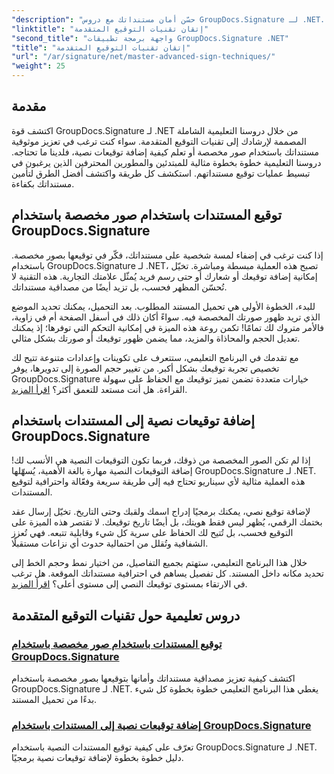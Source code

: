 ```yaml
---
"description": "حسّن أمان مستنداتك مع دروس GroupDocs.Signature لـ .NET. تعلّم تقنيات التوقيع المتقدمة، من الصور المخصصة إلى توقيعات النصوص."
"linktitle": "إتقان تقنيات التوقيع المتقدمة"
"second_title": "واجهة برمجة تطبيقات GroupDocs.Signature .NET"
"title": "إتقان تقنيات التوقيع المتقدمة"
"url": "/ar/signature/net/master-advanced-sign-techniques/"
"weight": 25
---
```


## مقدمة

اكتشف قوة GroupDocs.Signature لـ .NET من خلال دروسنا التعليمية الشاملة المصممة لإرشادك إلى تقنيات التوقيع المتقدمة. سواء كنت ترغب في تعزيز موثوقية مستنداتك باستخدام صور مخصصة أو تعلم كيفية إضافة توقيعات نصية، فلدينا ما تحتاجه. دروسنا التعليمية خطوة بخطوة مثالية للمبتدئين والمطورين المحترفين الذين يرغبون في تبسيط عمليات توقيع مستنداتهم. استكشف كل طريقة واكتشف أفضل الطرق لتأمين مستنداتك بكفاءة. 

## توقيع المستندات باستخدام صور مخصصة باستخدام GroupDocs.Signature
إذا كنت ترغب في إضفاء لمسة شخصية على مستنداتك، فكّر في توقيعها بصور مخصصة. باستخدام GroupDocs.Signature لـ .NET، تصبح هذه العملية مبسطة ومباشرة. تخيّل إمكانية إضافة توقيعك أو شعارك أو حتى رسم فريد يُمثّل علامتك التجارية. هذه التقنية لا تُحسّن المظهر فحسب، بل تزيد أيضًا من مصداقية مستنداتك.

للبدء، الخطوة الأولى هي تحميل المستند المطلوب. بعد التحميل، يمكنك تحديد الموضع الذي تريد ظهور صورتك المخصصة فيه. سواءً أكان ذلك في أسفل الصفحة أم في زاوية، فالأمر متروك لك تمامًا! تكمن روعة هذه الميزة في إمكانية التحكم التي توفرها؛ إذ يمكنك تعديل الحجم والمحاذاة والمزيد، مما يضمن ظهور توقيعك أو صورتك بشكل مثالي.

مع تقدمك في البرنامج التعليمي، ستتعرف على تكوينات وإعدادات متنوعة تتيح لك تخصيص تجربة توقيعك بشكل أكبر. من تغيير حجم الصورة إلى تدويرها، يوفر GroupDocs.Signature خيارات متعددة تضمن تميز توقيعك مع الحفاظ على سهولة القراءة. هل أنت مستعد للتعمق أكثر؟ [اقرأ المزيد](./sign-documents-with-custom-image/).

## إضافة توقيعات نصية إلى المستندات باستخدام GroupDocs.Signature
إذا لم تكن الصور المخصصة من ذوقك، فربما تكون التوقيعات النصية هي الأنسب لك! إضافة التوقيعات النصية مهارة بالغة الأهمية، يُسهّلها GroupDocs.Signature لـ .NET. هذه العملية مثالية لأي سيناريو تحتاج فيه إلى طريقة سريعة وفعّالة واحترافية لتوقيع المستندات.

لإضافة توقيع نصي، يمكنك برمجيًا إدراج اسمك ولقبك وحتى التاريخ. تخيّل إرسال عقد بختمك الرقمي، يُظهر ليس فقط هويتك، بل أيضًا تاريخ توقيعك. لا تقتصر هذه الميزة على التوقيع فحسب، بل تُتيح لك الحفاظ على سرية كل شيء وقابلية تتبعه. فهي تُعزز الشفافية وتُقلل من احتمالية حدوث أي نزاعات مستقبلًا.

خلال هذا البرنامج التعليمي، ستهتم بجميع التفاصيل، من اختيار نمط وحجم الخط إلى تحديد مكانه داخل المستند. كل تفصيل يساهم في احترافية مستنداتك الموقعة. هل ترغب في الارتقاء بمستوى توقيعك النصي إلى مستوى أعلى؟ [اقرأ المزيد](./add-text-signatures-to-documents/).

## دروس تعليمية حول تقنيات التوقيع المتقدمة
### [توقيع المستندات باستخدام صور مخصصة باستخدام GroupDocs.Signature](./sign-documents-with-custom-image/)
اكتشف كيفية تعزيز مصداقية مستنداتك وأمانها بتوقيعها بصور مخصصة باستخدام GroupDocs.Signature لـ .NET. يغطي هذا البرنامج التعليمي خطوة بخطوة كل شيء بدءًا من تحميل المستند.
### [إضافة توقيعات نصية إلى المستندات باستخدام GroupDocs.Signature](./add-text-signatures-to-documents/)
تعرّف على كيفية توقيع المستندات النصية باستخدام GroupDocs.Signature لـ .NET. دليل خطوة بخطوة لإضافة توقيعات نصية برمجيًا.